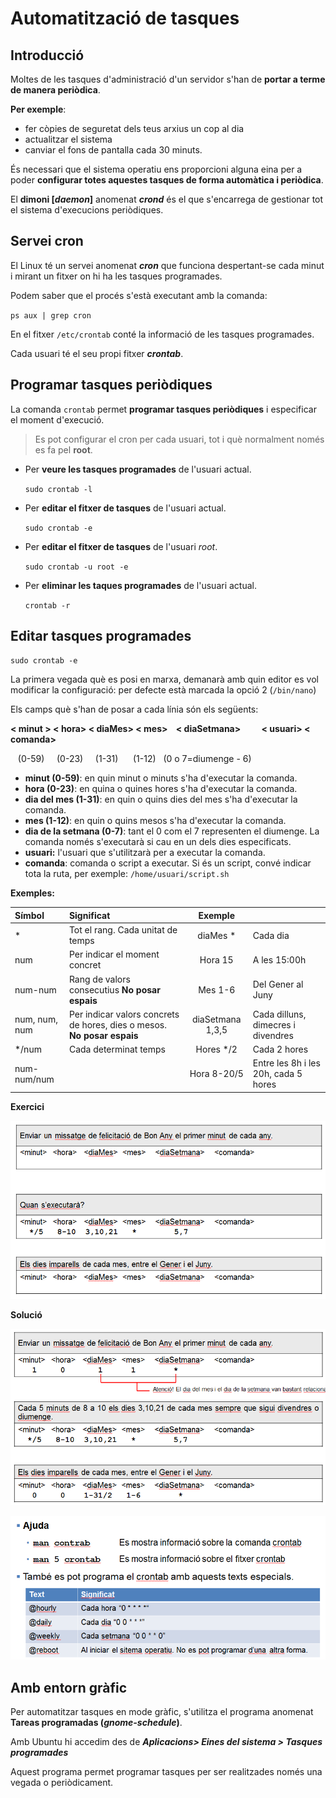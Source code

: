 # Automatització de tasques

## Introducció

Moltes de les tasques d'administració d'un servidor s'han de **portar a terme de manera periòdica**.

**Per exemple**:

* fer còpies de seguretat dels teus arxius un cop al dia
* actualitzar el sistema
* canviar el fons de pantalla cada 30 minuts.

És necessari que el sistema operatiu ens proporcioni alguna eina per a poder **configurar totes aquestes tasques de forma automàtica i periòdica**.

El **dimoni \[**_**daemon**_**\]** anomenat _**crond**_ és el que s'encarrega de gestionar tot el sistema d'execucions periòdiques.

## Servei cron

El Linux té un servei anomenat _**cron**_ que funciona despertant-se cada minut i mirant un fitxer on hi ha les tasques programades.

Podem saber que el procés s'està executant amb la comanda:

`ps aux | grep cron`

En el fitxer `/etc/crontab` conté la informació de les tasques programades.

Cada usuari té el seu propi fitxer _**crontab**_.

## Programar tasques periòdiques

La comanda `crontab` permet **programar tasques periòdiques** i especificar el moment d'execució.

> Es pot configurar el cron per cada usuari, tot i què normalment només es fa pel **root**.

* Per **veure les tasques programades** de l'usuari actual.

  `sudo crontab -l`

* Per **editar el fitxer de tasques** de l'usuari actual.

  `sudo crontab -e`

* Per **editar el fitxer de tasques** de l'usuari _root_.

  `sudo crontab -u root -e`

* Per **eliminar les taques programades** de l'usuari actual.

  `crontab -r`

## Editar tasques programades

`sudo crontab -e`

La primera vegada què es posi en marxa, demanarà amb quin editor es vol modificar la configuració: per defecte està marcada la opció 2 \(`/bin/nano`\)

Els camps què s'han de posar a cada línia són els següents:

**&lt; minut &gt; &lt; hora&gt; &lt; diaMes&gt; &lt; mes&gt;    &lt; diaSetmana&gt;          &lt; usuari&gt; &lt; comanda&gt;**

   \(0-59\)     \(0-23\)     \(1-31\)      \(1-12\)   \(0 o 7=diumenge - 6\)

* **minut \(0-59\)**: en quin minut o minuts s'ha d'executar la comanda.
* **hora \(0-23\)**: en quina o quines hores s'ha d'executar la comanda.
* **dia del mes \(1-31\)**: en quin o quins dies del mes s'ha d'executar la comanda.
* **mes \(1-12\)**: en quin o quins mesos s'ha d'executar la comanda.
* **dia de la setmana \(0-7\)**: tant el 0 com el 7 representen el diumenge. La comanda només s'executarà si cau en un dels dies especificats.
* **usuari:** l'usuari que s'utilitzarà per a executar la comanda.
* **comanda**: comanda o script a executar. Si és un script, convé indicar tota la ruta, per exemple: `/home/usuari/script.sh`

**Exemples:**

| Símbol | Significat | Exemple |  |
| :--- | :--- | :---: | :--- |
| \* | Tot el rang. Cada unitat de temps | diaMes  \* | Cada dia |
| num | Per indicar el moment concret | Hora  15 | A les 15:00h |
| num-num | Rang de valors consecutius **No posar espais** | Mes  1-6 | Del Gener al Juny |
| num, num, num | Per indicar valors concrets de hores, dies o mesos. **No posar espais** | diaSetmana  1,3,5 | Cada dilluns, dimecres i divendres |
| \*/num | Cada determinat temps | Hores  \*/2 | Cada 2 hores |
| num-num/num |  | Hora  8-20/5 | Entre les 8h i les 20h, cada 5 hores |

**Exercici**

![](../../.gitbook/assets/us-automatitzacio1.PNG)

**Solució**

![](../../.gitbook/assets/us-automatitzacio2.PNG)

![](../../.gitbook/assets/us-automatitzacio3.PNG)

## Amb entorn gràfic

Per automatitzar tasques en mode gràfic, s'utilitza el programa anomenat **Tareas programadas \(**_**gnome-schedule**_**\)**.

Amb Ubuntu hi accedim des de _**Aplicacions&gt; Eines del sistema &gt; Tasques programades**_

Aquest programa permet programar tasques per ser realitzades només una vegada o periòdicament.

